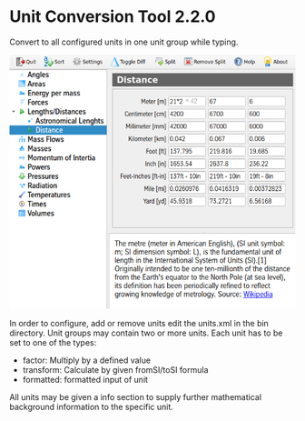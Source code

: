 # Unit Conversion Tool 2.2.0

Convert to all configured units in one unit group while typing.

![Screenshot](doc/mainscreen.png)

In order to configure, add or remove units edit the units.xml in the bin
directory. Unit groups may contain two or more units. Each unit has to
be set to one of the types:

* factor: Multiply by a defined value
* transform: Calculate by given fromSI/toSI formula
* formatted: formatted input of unit

All units may be given a info section to supply further mathematical
background information to the specific unit.
